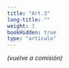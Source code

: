 ```yaml
---
title: "Art.3"
long-title: ""
weight: 3
bookHidden: true
type: "articulo"
---
```


*(vuelve a comisión)*